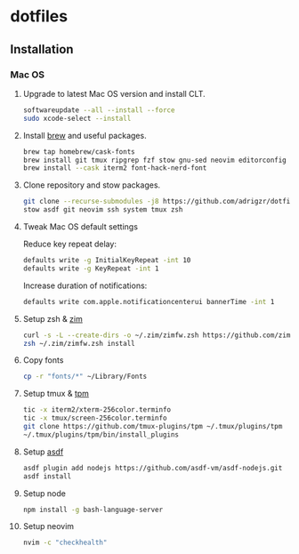 # dotfiles

## Installation

### Mac OS

1. Upgrade to latest Mac OS version and install CLT.

    ```bash
    softwareupdate --all --install --force
    sudo xcode-select --install
    ```

1. Install [brew](https://brew.sh/index_es) and useful packages.

    ```bash
    brew tap homebrew/cask-fonts
    brew install git tmux ripgrep fzf stow gnu-sed neovim editorconfig bat asdf gpg gawk htop ffmpeg jq fd
    brew install --cask iterm2 font-hack-nerd-font
    ```

1. Clone repository and stow packages.

    ```bash
    git clone --recurse-submodules -j8 https://github.com/adrigzr/dotfiles.git ~/dotfiles && cd $_
    stow asdf git neovim ssh system tmux zsh
    ```

1. Tweak Mac OS default settings

    Reduce key repeat delay:

    ```bash
    defaults write -g InitialKeyRepeat -int 10
    defaults write -g KeyRepeat -int 1
    ```

    Increase duration of notifications:

    ```bash
    defaults write com.apple.notificationcenterui bannerTime -int 1
    ```

1. Setup zsh & [zim](https://github.com/zimfw/zimfw)

    ```bash
    curl -s -L --create-dirs -o ~/.zim/zimfw.zsh https://github.com/zimfw/zimfw/releases/latest/download/zimfw.zsh
    zsh ~/.zim/zimfw.zsh install
    ```

1. Copy fonts

    ```bash
    cp -r "fonts/*" ~/Library/Fonts
    ```

1. Setup tmux & [tpm](https://github.com/tmux-plugins/tpm)

    ```bash
    tic -x iterm2/xterm-256color.terminfo
    tic -x tmux/screen-256color.terminfo
    git clone https://github.com/tmux-plugins/tpm ~/.tmux/plugins/tpm
    ~/.tmux/plugins/tpm/bin/install_plugins
    ```

1. Setup [asdf](https://github.com/asdf-vm/asdf)

    ```bash
    asdf plugin add nodejs https://github.com/asdf-vm/asdf-nodejs.git
    asdf install
    ```

1. Setup node

    ```bash
    npm install -g bash-language-server
    ```

1. Setup neovim

    ```bash
    nvim -c "checkhealth"
    ```
